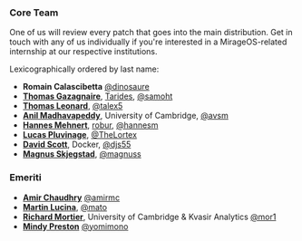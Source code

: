 ### Core Team

One of us will review every patch that goes into the main distribution. Get in
touch with any of us individually if you're interested in a MirageOS-related
internship at our respective institutions.

Lexicographically ordered by last name:
* **Romain Calascibetta** [@dinosaure](https://github.com/dinosaure)
* **[Thomas Gazagnaire](http://thomas.gazagnaire.org)**, [Tarides](https://tarides.com), [@samoht](https://github.com/samoht)
* **[Thomas Leonard](http://roscidus.com/blog/)**, [@talex5](https://github.com/talex5)
* **[Anil Madhavapeddy](http://anil.recoil.org)**, University of Cambridge, [@avsm](https://github.com/avsm)
* **[Hannes Mehnert](https://hannes.nqsb.io)**, [robur](http://robur.io), [@hannesm](https://github.com/hannesm)
* **[Lucas Pluvinage](https://www.lortex.org)**, [@TheLortex](https://github.com/TheLortex)
* **[David Scott](http://dave.recoil.org)**, Docker, [@djs55](https://github.com/djs55)
* **[Magnus Skjegstad](http://www.skjegstad.com)**, [@magnuss](https://github.com/magnuss)

### Emeriti
* **[Amir Chaudhry](http://amirchaudhry.com/)** [@amirmc](https://github.com/amirmc)
* **[Martin Lucina](https://lucina.net/)**, [@mato](https://github.com/mato)
* **[Richard Mortier](http://mort.io/)**, University of Cambridge & Kvasir Analytics [@mor1](https://github.com/mor1)
* **[Mindy Preston](http://www.somerandomidiot.com)** [@yomimono](https://github.com/yomimono)
